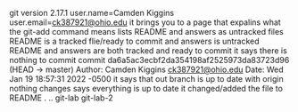 git version 2.17.1
user.name=Camden Kiggins user.email=ck387921@ohio.edu
it brings you to a page that expalins what the git-add command means
lists README and answers as untracked files
README is a tracked flie/ready to commit and answers is untracked
README and answers are both tracked and ready to commit
it says there is nothing to commit
commit da6a5ac3ecbf2da354198af2525973da83723d96 (HEAD -> master)                            Author: Camden Kiggins <ck387921@ohio.edu>     Date:   Wed Jan 19 18:57:31 2022 -0500
it says that out branch is up to date with origin
nothing changes
says everything is up to date
it changed/added the file to README
.  ..  git-lab  git-lab-2
